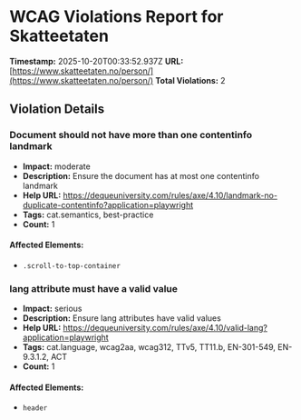 # WCAG Violations Report for Skatteetaten

**Timestamp:** 2025-10-20T00:33:52.937Z
**URL:** [https://www.skatteetaten.no/person/](https://www.skatteetaten.no/person/)
**Total Violations:** 2

## Violation Details

### Document should not have more than one contentinfo landmark

- **Impact:** moderate
- **Description:** Ensure the document has at most one contentinfo landmark
- **Help URL:** https://dequeuniversity.com/rules/axe/4.10/landmark-no-duplicate-contentinfo?application=playwright
- **Tags:** cat.semantics, best-practice
- **Count:** 1

#### Affected Elements:

- `.scroll-to-top-container`

### lang attribute must have a valid value

- **Impact:** serious
- **Description:** Ensure lang attributes have valid values
- **Help URL:** https://dequeuniversity.com/rules/axe/4.10/valid-lang?application=playwright
- **Tags:** cat.language, wcag2aa, wcag312, TTv5, TT11.b, EN-301-549, EN-9.3.1.2, ACT
- **Count:** 1

#### Affected Elements:

- `header`
